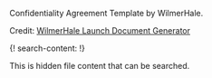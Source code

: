 
Confidentiality Agreement Template by WilmerHale.

Credit: [WilmerHale Launch Document Generator](https://launch.wilmerhale.com/build/document-generator/)

{! search-content: !}

  This is hidden file content that can be searched.

